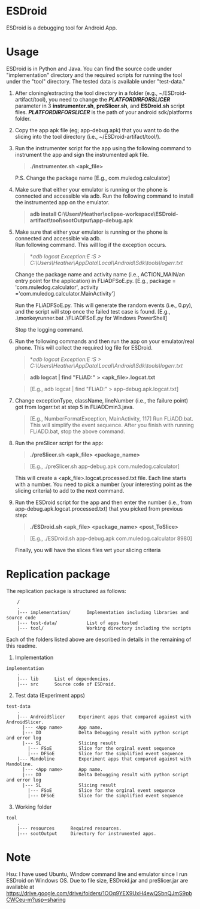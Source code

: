# ESDroid
ESDroid is a debugging tool for Android App.

# Usage
ESDroid is in Python and Java. You can find the source code under "implementation" directory and the required scripts for running the tool under the "tool" directory. The tested data is available under "test-data."

1. After cloning/extracting the tool directory in a folder (e.g., ~/ESDroid-artifact/tool), you need to change the ***PLATFORDIRFORSLICER*** parameter in 3 **instrumenter.sh**, **preSlicer.sh**, and **ESDroid.sh** script files. ***PLATFORDIRFORSLICER*** is the path of your android sdk/platforms folder.

2. Copy the app apk file (eg; app-debug.apk) that you want to do the slicing into the tool directory (i.e., ~/ESDroid-artifact/tool/). 

3. Run the instrumenter script for the app using the following command to instrument the app and sign the instrumented apk file.

   > **./instrumenter.sh <apk_file>**
   
   P.S. Change the package name [E.g., com.muledog.calculator]   

4. Make sure that either your emulator is running or the phone is connected and accessible via adb. 
   Run the following command to install the instrumented app on the emulator.
   >**adb install C:\Users\Heather\eclipse-workspace\ESDroid-artifact\tool\sootOutput\app-debug.apk**
   
5. Make sure that either your emulator is running or the phone is connected and accessible via adb.    
   Run following command. This will log if the exception occurs.
   >**adb logcat Exception:E *:S > C:\Users\Heather\AppData\Local\Android\Sdk\tools\logerr.txt**
   
   Change the package name and activity name (i.e., ACTION_MAIN/an entry point for the application) in FLiADFSoE.py. 
   [E.g., package = 'com.muledog.calculator', activity ='com.muledog.calculator.MainActivity']
   
   Run the FLiADFSoE.py. This will generate the random events (i.e., 0.py), and the script will stop once the failed test case is found. 
   [E.g., .\monkeyrunner.bat .\FLiADFSoE.py for Windows PowerShell]
   
   Stop the logging command.
    
6. Run the following commands and then run the app on your emulator/real phone. This will collect the required log file for ESDroid.
   >**adb logcat Exception:E *:S > C:\Users\Heather\AppData\Local\Android\Sdk\tools\logerr.txt**
   
   >**adb logcat | find "FLiAD:" > <apk_file>.logcat.txt**     
   
   >[E.g., adb logcat | find "FLiAD:" > app-debug.apk.logcat.txt]
   
7. Change exceptionType, className, lineNumber (i.e., the failure point) got from logerr.txt at step 5 in FLiADDmin3.java. 
   >[E.g., NumberFormatException, MainActivity, 117]
   Run FLiADD.bat. This will simplify the event sequence. After you finish with running FLiADD.bat, stop the above command. 
   
8. Run the preSlicer script for the app:

   >**./preSlicer.sh <apk_file> <package_name>**
   
   >[E.g.,  ./preSlicer.sh app-debug.apk com.muledog.calculator]

   This will create a <apk_file>.logcat.processed.txt file. Each line starts with a number. You need to pick a number (your interesting point as the slicing criteria) to add to the next command. 

9. Run the ESDroid script for the app and then enter the number (i.e., from app-debug.apk.logcat.processed.txt) that you picked from previous step:

   >**./ESDroid.sh <apk_file> <package_name> <post_ToSlice>**
   
   >[E.g., ./ESDroid.sh app-debug.apk com.muledog.calculator 8980]
        
   Finally, you will have the slices files wrt your slicing criteria

# Replication package

The replication package is structured as follows:

```
    /
    .
    |--- implementation/      Implementation including libraries and source code
    |--- test-data/           List of apps tested
    |--- tool/                Working directory including the scripts
```

Each of the folders listed above are described in details in the remaining of this readme.

1. Implementation

```
implementation
    .
    |--- lib      List of dependencies.   
    |--- src      Source code of ESDroid. 
```

2. Test data (Experiment apps)

```
test-data
    .
    |--- AndroidSlicer     Experiment apps that compared against with AndroidSlicer.  
      |--- <App name>      App name.
      |--- DD              Delta Debugging result with python script and error log
      |--- SL              Slicing result
        |--- FSoE          Slice for the orginal event sequence
        |--- DFSoE         Slice for the simplified event sequence
    |--- Mandoline         Experiment apps that compared against with Mandoline.
      |--- <App name>      App name.
      |--- DD              Delta Debugging result with python script and error log
      |--- SL              Slicing result
        |--- FSoE          Slice for the orginal event sequence
        |--- DFSoE         Slice for the simplified event sequence
```

3. Working folder

```
tool
    .
    |--- resources      Required resources.   
    |--- sootOutput     Directory for instrumented apps.
```

# Note
Hsu: I have used Ubuntu, Window command line and emulator since I run ESDroid on Windows OS.
Due to file size, ESDroid.jar and preSlicer.jar are available at https://drive.google.com/drive/folders/1OOq9YEX9UxH4ewQSbnQJmS9pbCWCeu-m?usp=sharing
